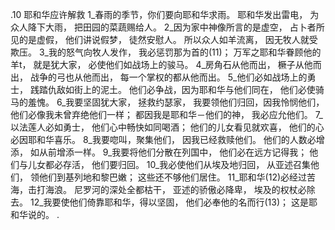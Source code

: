 .10 
耶和华应许解救 
1_春雨的季节，你们要向耶和华求雨。 
耶和华发出雷电， 
为众人降下大雨， 
把田园的菜蔬赐给人。 
2_因为家中神像所言的是虚空， 
占卜者所见的是虚假， 
他们讲说假梦， 
徒然安慰人。 
所以众人如羊流离， 
因无牧人就受欺压。 
3_我的怒气向牧人发作， 
我必惩罚那为首的(11)； 
万军之耶和华眷顾他的羊t， 
就是犹大家， 
必使他们如战场上的骏马。 
4_房角石从他而出， 
橛子从他而出， 
战争的弓也从他而出， 
每一个掌权的都从他而出。 
5_他们必如战场上的勇士， 
践踏仇敌如街上的泥土。 
他们必争战，因为耶和华与他们同在， 
他们必使骑马的羞愧。 
6_我要坚固犹大家， 
拯救约瑟家， 
我要领他们归回，因我怜悯他们， 
他们必像我未曾弃绝他们一样； 
都因我是耶和华－他们的神， 
我必应允他们。 
7_以法莲人必如勇士， 
他们心中畅快如同喝酒； 
他们的儿女看见就欢喜， 
他们的心必因耶和华喜乐。 
8_我要唿叫，聚集他们， 
因我已经救赎他们。 
他们的人数必增添， 
如从前增添一样。 
9_我要将他们分散在列国中， 
他们必在远方记得我； 
他们与儿女都必存活， 
他们要归回。 
10_我必使他们从埃及地归回， 
从亚述召集他们， 
领他们到基列地和黎巴嫩； 
这些还不够他们居住。 
11_耶和华(12)必经过苦海，击打海浪。 
尼罗河的深处全都枯干， 
亚述的骄傲必降卑， 
埃及的权杖必除去。 
12_我要使他们倚靠耶和华，得以坚固， 
他们必奉他的名而行(13)； 
这是耶和华说的。 
.